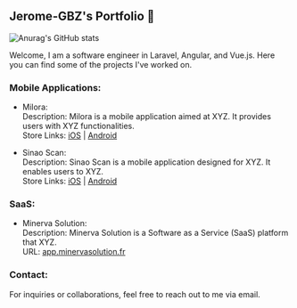 ## Jerome-GBZ's Portfolio 👋

![Anurag's GitHub stats](https://github-readme-stats.vercel.app/api?username=jerome-gbz&show_icons=true)

Welcome, I am a software engineer in Laravel, Angular, and Vue.js. 
Here you can find some of the projects I've worked on.

### Mobile Applications:
- Milora:  <br />
Description: Milora is a mobile application aimed at XYZ. It provides users with XYZ functionalities. <br />
Store Links: [iOS](https://apps.apple.com/be/app/milora-productivity/id6469359403) | [Android](https://play.google.com/store/apps/details?id=com.moment.milora)  <br />

- Sinao Scan:  <br />
Description: Sinao Scan is a mobile application designed for XYZ. It enables users to XYZ. <br />
Store Links: [iOS](https://apps.apple.com/fr/app/sinao-scan/id6476152043) | [Android](https://play.google.com/store/apps/details?id=fr.sinaoscan.mobile.app&pli=1)  <br />

### SaaS:
- Minerva Solution: <br />
Description: Minerva Solution is a Software as a Service (SaaS) platform that XYZ. <br />
URL: [app.minervasolution.fr](app.minervasolution.fr) <br />

### Contact:
For inquiries or collaborations, feel free to reach out to me via email.
